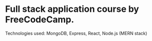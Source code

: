 # Full stack application course by FreeCodeCamp.

Technologies used: MongoDB, Express, React, Node.js (MERN stack)

